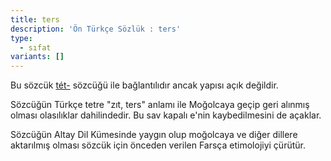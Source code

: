 ```yaml
---
title: ters
description: 'Ön Türkçe Sözlük : ters'
type:
  - sıfat
variants: []
---
```

Bu sözcük [tét-](/pt/tét-) sözcüğü ile bağlantılıdır ancak yapısı açık değildir.

Sözcüğün Türkçe tetre "zıt, ters" anlamı ile Moğolcaya geçip geri alınmış olması olasılıklar dahilindedir. Bu sav kapalı e'nin kaybedilmesini de açaklar.

Sözcüğün Altay Dil Kümesinde yaygın olup moğolcaya ve diğer dillere aktarılmış olması sözcük için önceden verilen Farsça etimolojiyi çürütür.
